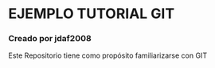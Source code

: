 # EJEMPLO TUTORIAL GIT

### Creado por jdaf2008

Este Repositorio tiene como propósito familiarizarse con GIT

